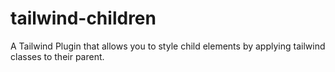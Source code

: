 # tailwind-children
A Tailwind Plugin that allows you to style child elements by applying tailwind classes to their parent.
